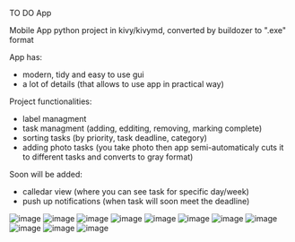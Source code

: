 TO DO App

Mobile App python project in kivy/kivymd, converted by buildozer to ".exe" format

App has:
- modern, tidy and easy to use gui
- a lot of details (that allows to use app in practical way)

Project functionalities:
- label managment
- task managment (adding, edditing, removing, marking complete)
- sorting tasks (by priority, task deadline, category)
- adding photo tasks (you take photo then app semi-automaticaly cuts it to different tasks and converts to gray format)

Soon will be added:
- calledar view (where you can see task for specific day/week)
- push up notifications (when task will soon meet the deadline)


![image](https://github.com/Tagallas/MyMultiAPP/assets/100998992/81b8b0a8-7054-4f10-8c93-b2cf3f9e578e)
![image](https://github.com/Tagallas/MyMultiAPP/assets/100998992/f309b95b-311a-4d9d-ba98-5847c54732a0)
![image](https://github.com/Tagallas/MyMultiAPP/assets/100998992/2dc5aa74-0d1d-4641-89be-92e38b26bed3)
![image](https://github.com/Tagallas/MyMultiAPP/assets/100998992/515f2017-1b7b-4beb-a800-8c7b5832fde0)
![image](https://github.com/Tagallas/MyMultiAPP/assets/100998992/efbe765b-7b8b-4856-86fd-fed27c159599)
![image](https://github.com/Tagallas/MyMultiAPP/assets/100998992/e5b47770-0937-488f-9795-987d6bef38ca)
![image](https://github.com/Tagallas/MyMultiAPP/assets/100998992/578bdc68-8cec-4e66-b409-1ae9475e41ab)
![image](https://github.com/Tagallas/MyMultiAPP/assets/100998992/b3585cb5-1eb2-4aa3-b88e-38bc734809d2)
![image](https://github.com/Tagallas/MyMultiAPP/assets/100998992/403f7603-25ca-46d1-9da9-73a5b67706f2)
![image](https://github.com/Tagallas/MyMultiAPP/assets/100998992/5c5a0965-c765-4a08-a745-88b0025126cf)
![image](https://github.com/Tagallas/MyMultiAPP/assets/100998992/22245643-6386-41c6-9841-ca29fc630c17)


